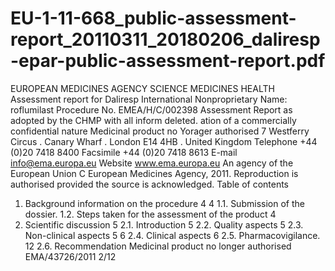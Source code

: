 # EU-1-11-668_public-assessment-report_20110311_20180206_daliresp-epar-public-assessment-report.pdf

EUROPEAN MEDICINES AGENCY
SCIENCE MEDICINES HEALTH
Assessment report for
Daliresp
International Nonproprietary Name: roflumilast
Procedure No. EMEA/H/C/002398
Assessment Report as adopted by the CHMP with all inform
deleted.
ation of a commercially confidential nature
Medicinal product no Yorager authorised
7 Westferry Circus . Canary Wharf . London E14 4HB . United Kingdom
Telephone +44 (0)20 7418 8400 Facsimile +44 (0)20 7418 8613
E-mail info@ema.europa.eu Website www.ema.europa.eu
An agency of the European Union
C European Medicines Agency, 2011. Reproduction is authorised provided the source is acknowledged.
Table of contents
1. Background information on the procedure
4
4
1.1. Submission of the dossier.
1.2. Steps taken for the assessment of the product
4
2. Scientific discussion
5
2.1. Introduction
5
2.2. Quality aspects
5
2.3. Non-clinical aspects
5
6
2.4. Clinical aspects
6
2.5. Pharmacovigilance.
12
2.6. Recommendation
Medicinal product no longer authorised
EMA/43726/2011
2/12
